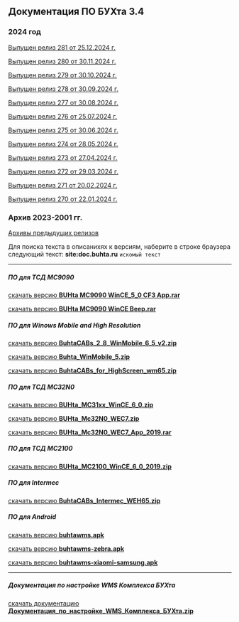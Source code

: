 ## Документация ПО БУХта 3.4

### 2024 год
[Выпущен релиз 281 от 25.12.2024 г.](releases/281/281.md)

[Выпущен релиз 280 от 30.11.2024 г.](releases/280/280.md)

[Выпущен релиз 279 от 30.10.2024 г.](releases/279/279.md)

[Выпущен релиз 278 от 30.09.2024 г.](releases/278/278.md)

[Выпущен релиз 277 от 30.08.2024 г.](releases/277/277.md)

[Выпущен релиз 276 от 25.07.2024 г.](releases/276/276.md)

[Выпущен релиз 275 от 30.06.2024 г.](releases/275/275.md)

[Выпущен релиз 274 от 28.05.2024 г.](releases/274/274.md)

[Выпущен релиз 273 от 27.04.2024 г.](releases/273/273.md)

[Выпущен релиз 272 от 29.03.2024 г.](releases/272/272.md)

[Выпущен релиз 271 от 20.02.2024 г.](releases/271/271.md)

[Выпущен релиз 270 от 22.01.2024 г.](releases/270/270.md)

### Архив 2023-2001 гг.
[Архивы предыдущих релизов](ArchiveReleases.md)

>
Для поиска текста в описанихях к версиям, наберите в строке браузера
следующий текст:
__site:doc.buhta.ru__ ```искомый текст```

-------
##### ПО для ТСД MC9090
>
[скачать версию **BUHta MC9090 WinCE_5_0 CF3 App.rar**](BUHta_MC9090_WinCE_5_0_CF3_App.rar)
>
[скачать версию **BUHta MC9090 WinCE Beep.rar**](BUHta_MC9090_WinCE_Beep.rar)

##### ПО для Winows Mobile and High Resolution
[скачать версию **BuhtaCABs_2_8_WinMobile_6_5_v2.zip**](BuhtaCABs_2_8_WinMobile_6_5_v2.zip)

[скачать версию **Buhta_WinMobile_5.zip**](Buhta_WinMobile_5.zip)

[скачать версию **BuhtaCABs_for_HighScreen_wm65.zip**](BuhtaCABs_for_HighScreen_wm65.zip)

##### ПО для ТСД MC32N0
>
[скачать версию **BUHta_MC31xx_WinCE_6_0.zip**](BUHta_MC31xx_WinCE_6_0.zip)
>
[скачать версию **BUHta_Mc32N0_WEC7.zip**](BUHta_Mc32N0_WEC7.zip)
>
[скачать версию **BUHta_Mc32N0_WEC7_App_2019.rar**](BUHta_Mc32N0_WEC7_App_2019.rar)

##### ПО для ТСД MC2100
>
[скачать версию **BUHta_MC2100_WinCE_6_0_2019.zip**](BUHta_MC2100_WinCE_6_0_2019.zip)

##### ПО для Intermec
>
[скачать версию **BuhtaCABs_Intermec_WEH65.zip**](BuhtaCABs_Intermec_WEH65.zip)

##### ПО для Android
>
[скачать версию **buhtawms.apk**](buhtawms.apk) 
>
[скачать версию **buhtawms-zebra.apk**](buhtawms-zebra.apk)
>
[скачать версию **buhtawms-xiaomi-samsung.apk**](buhtawms-xiaomi-samsung.apk)

--------
##### Документация по настройке WMS Комплекса БУХта
[скачать документацию **Документация_по_настройке_WMS_Комплекса_БУХта.zip**](Документация_по_настройке_WMS_Комплекса_БУХта.zip)